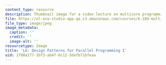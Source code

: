 ```yaml
---
content_type: resource
description: Thumbnail image for a video lecture on multicore programming.
file: https://ol-ocw-studio-app-qa.s3.amazonaws.com/courses/6-189-multicore-programming-primer-january-iap-2007/1f80a1773bf3ab4f6c125defb71bfeaa_l6.jpg
file_type: image/jpeg
image_metadata:
  caption: ''
  credit: ''
  image-alt: ''
resourcetype: Image
title: 'L6: Design Patterns for Parallel Programming I'
uid: 1f80a177-3bf3-ab4f-6c12-5defb71bfeaa
---
```

